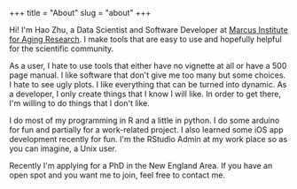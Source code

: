 +++
title = "About"
slug = "about"
+++

Hi! I'm Hao Zhu, a Data Scientist and Software Developer at [Marcus Institute for Aging Research](https://www.marcusinstituteforaging.org/). I make tools that are easy to use and hopefully helpful for the scientific community. 

As a user, I hate to use tools that either have no vignette at all or have a 500 page manual. I like software that don't give me too many but some choices. I hate to see ugly plots. I like everything that can be turned into dynamic. As a developer, I only create things that I know I will like. In order to get there, I'm willing to do things that I don't like. 

I do most of my programming in R and a little in python. I do some arduino for fun and partially for a work-related project. I also learned some iOS app development recently for fun. I'm the RStudio Admin at my work place so as you can imagine, a Unix user. 

Recently I'm applying for a PhD in the New England Area. If you have an open spot and you want me to join, feel free to contact me. 